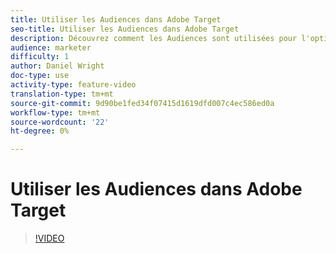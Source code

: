 ```yaml
---
title: Utiliser les Audiences dans Adobe Target
seo-title: Utiliser les Audiences dans Adobe Target
description: Découvrez comment les Audiences sont utilisées pour l'optimisation.
audience: marketer
difficulty: 1
author: Daniel Wright
doc-type: use
activity-type: feature-video
translation-type: tm+mt
source-git-commit: 9d90be1fed34f07415d1619dfd007c4ec586ed0a
workflow-type: tm+mt
source-wordcount: '22'
ht-degree: 0%

---
```



# Utiliser les Audiences dans Adobe Target

>[!VIDEO](https://video.tv.adobe.com/v/17398/?quality=12)